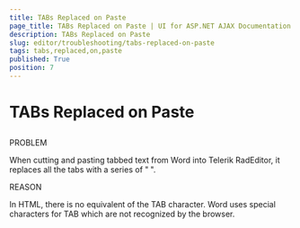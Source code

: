 ```yaml
---
title: TABs Replaced on Paste
page_title: TABs Replaced on Paste | UI for ASP.NET AJAX Documentation
description: TABs Replaced on Paste
slug: editor/troubleshooting/tabs-replaced-on-paste
tags: tabs,replaced,on,paste
published: True
position: 7
---
```


# TABs Replaced on Paste



## 

PROBLEM 

When cutting and pasting tabbed text from Word into Telerik RadEditor, it replaces all the tabs with a series of "__&nbsp;__".

REASON

In HTML, there is no equivalent of the TAB character. Word uses special characters for TAB which are not recognized by the browser.
